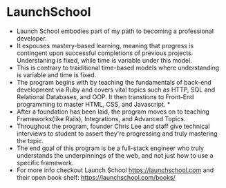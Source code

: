# LaunchSchool
* Launch School embodies part of my path to becoming a professional developer.
* It espouses mastery-based learning, meaning that progress is contingent upon successful completions of previous projects. Understaning is fixed, while time is variable under this model. 
* This is contrary to traiditional time-based models where understanding is variable and time is fixed.
* The program begins with by teaching the fundamentals of back-end development via Ruby and covers vital topics such as HTTP, SQL and Relational Databases, and OOP. It then transtions to Front-End programming to master HTML, CSS, and Javascript. * 
* After a foundation has been laid, the program moves on to teaching Frameworks(like Rails), Integrations, and Advanced Topics.
* Throughout the program, founder Chris Lee and staff give technical interviews to student to assert they're progressing and truly mastering the topic. 
* The end goal of this program is be a full-stack engineer who truly understands the underpinnings of the web, and not just how to use a specific framework. 
* For more info checkout Launch School https://launchschool.com and their open book shelf: https://launchschool.com/books/
